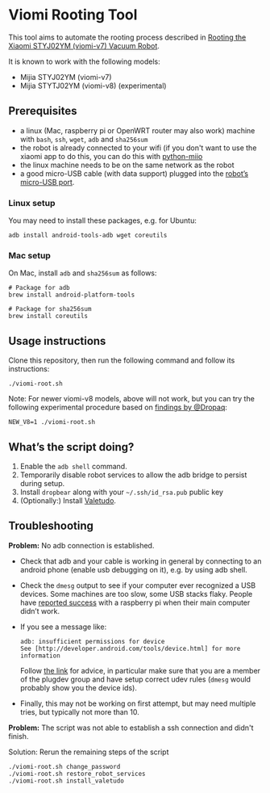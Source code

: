 # Viomi Rooting Tool

This tool aims to automate the rooting process described in
[Rooting the Xiaomi STYJ02YM (viomi-v7) Vacuum Robot](https://itooktheredpill.irgendwo.org/2020/rooting-xiaomi-vacuum-robot/).

It is known to work with the following models:

* Mijia STYJ02YM (viomi-v7)
* Mijia STYTJ02YM (viomi-v8) (experimental)

## Prerequisites

* a linux (Mac, raspberry pi or OpenWRT router may also work) machine with
  `bash`, `ssh`, `wget`, `adb` and `sha256sum`
* the robot is already connected to your wifi (if you don't want to use the xiaomi app to do this,
  you can do this with [python-miio](https://github.com/rytilahti/python-miio)
* the linux machine needs to be on the same network as the robot
* a good micro-USB cable (with data support) plugged into the
  [robot’s micro-USB port](https://itooktheredpill.irgendwo.org/2020/rooting-xiaomi-vacuum-robot/).

### Linux setup

You may need to install these packages, e.g. for Ubuntu:

    adb install android-tools-adb wget coreutils

### Mac setup

On Mac, install `adb` and `sha256sum` as follows:

```shell
# Package for adb
brew install android-platform-tools

# Package for sha256sum
brew install coreutils
```

## Usage instructions

Clone this repository, then run the following command and follow its instructions:

    ./viomi-root.sh

Note: For newer viomi-v8 models, above will not work, but you can try the
following experimental procedure based on
[findings by @Dropaq](https://github.com/rumpeltux/python-miio/issues/1#issuecomment-915647117):

    NEW_V8=1 ./viomi-root.sh

## What’s the script doing?

1. Enable the `adb shell` command.
2. Temporarily disable robot services to allow the adb bridge to persist during setup.
3. Install `dropbear` along with your `~/.ssh/id_rsa.pub` public key
4. (Optionally:) Install [Valetudo](https://github.com/Hypfer/Valetudo).

## Troubleshooting

**Problem:** No adb connection is established.

* Check that adb and your cable is working in general by connecting to an android phone
  (enable usb debugging on it), e.g. by using adb shell.
* Check the `dmesg` output to see if your computer ever recognized a USB devices.
  Some machines are too slow, some USB stacks flaky. People have
  [reported success](https://github.com/rumpeltux/viomi-rooting/issues/7#issuecomment-691664493)
  with a raspberry pi when their main computer didn’t work.
* If you see a message like:

      adb: insufficient permissions for device
      See [http://developer.android.com/tools/device.html] for more information
  Follow [the link](http://developer.android.com/tools/device.html) for advice, in particular
  make sure that you are a member of the plugdev group and have setup correct udev rules
  (`dmesg` would probably show you the device ids).
* Finally, this may not be working on first attempt, but may need multiple tries,
  but typically not more than 10.

**Problem:** The script was not able to establish a ssh connection and didn't finish.

Solution: Rerun the remaining steps of the script

    ./viomi-root.sh change_password
    ./viomi-root.sh restore_robot_services
    ./viomi-root.sh install_valetudo
